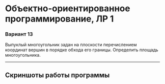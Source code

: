 # Объектно-ориентированное программирование, ЛР 1
### Вариант 13
Выпуклый многоугольник задан на плоскости перечислением координат вершин в порядке обхода его границы. Определить площадь многоугольника.

<hr>

## Скриншоты работы программы
